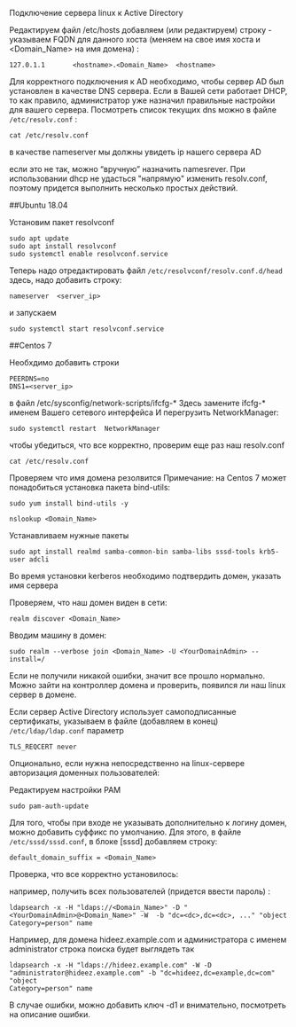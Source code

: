 
Подключение сервера linux к Active Directory

Редактируем файл /etc/hosts добавляем (или редактируем) строку - указываем FQDN для данного хоста (меняем <hostname> на свое имя хоста и <Domain_Name> на имя домена)  :
```shell
127.0.1.1       <hostname>.<Domain_Name>  <hostname>
```
Для корректного подключения к AD необходимо,  чтобы сервер AD был установлен в качестве DNS сервера.
Если в Вашей сети работает DHCP, то как правило, администратор уже назначил
правильные настройки для вашего сервера. 
Посмотреть список текущих dns можно в файле `/etc/resolv.conf` :
```shell
cat /etc/resolv.conf 
```
в качестве nameserver
мы должны увидеть ip нашего сервера AD  

если это не так, можно “вручную” назначить namesrever. 
При использовании dhcp не удасться "напрямую" изменить resolv.conf, поэтому придется выполнить несколько простых действий.

##Ubuntu 18.04

Установим пакет resolvconf
```shell
sudo apt update
sudo apt install resolvconf
sudo systemctl enable resolvconf.service
```
Теперь надо отредактировать файл  `/etc/resolvconf/resolv.conf.d/head`
здесь, надо добавить строку:
```shell
nameserver  <server_ip>
```
и запускаем 
```shell
sudo systemctl start resolvconf.service
```
##Centos 7

Необхдимо добавить строки
```shell
PEERDNS=no
DNS1=<server_ip>
```
в файл /etc/sysconfig/network-scripts/ifcfg-* Здесь  замените ifcfg-* 
именем Вашего сетевого интерфейса
И перегрузить NetworkManager:
```
sudo systemctl restart  NetworkManager
```

чтобы убедиться, что все корректно, проверим еще раз наш resolv.conf
```
cat /etc/resolv.conf
```
Проверяем что имя домена резолвится
Примечание:
на Centos 7 может понадобиться установка пакета bind-utils:
```
sudo yum install bind-utils -y
```

```
nslookup <Domain_Name>
```


Устанавливаем нужные пакеты
```
sudo apt install realmd samba-common-bin samba-libs sssd-tools krb5-user adcli
```
Во время установки kerberos необходимо подтвердить  домен, указать имя сервера     

Проверяем, что наш домен виден в сети:
```
realm discover <Domain_Name>
```
Вводим машину в домен:
```
sudo realm --verbose join <Domain_Name> -U <YourDomainAdmin> --install=/
```
Если не получили никакой ошибки, значит все прошло нормально. Можно зайти на контроллер домена и проверить, появился ли наш linux сервер в домене.

Если сервер Active Directory использует самоподписанные сертификаты,
указываем в файле (добавляем в конец) `/etc/ldap/ldap.conf`  параметр 
```
TLS_REQCERT never
```


Опционально, если нужна непосредственно на linux-сервере авторизация доменных пользователей: 

Редактируем настройки PAM
```
sudo pam-auth-update
```

Для того, чтобы при входе не указывать дополнительно к логину домен, 
можно добавить суффикс по умолчанию. 
Для этого, в файле `/etc/sssd/sssd.conf`, в блоке [sssd] добавляем строку:
```
default_domain_suffix = <Domain_Name>
```

Проверка, что все корректно установилось:

например, получить всех пользователей (придется ввести пароль) :   
```
ldapsearch -x -H "ldaps://<Domain_Name>" -D "<YourDomainAdmin>@<Domain_Name>" -W  -b "dc=<dc>,dc=<dc>, ..." "object
Category=person" name
```
Например, для домена hideez.example.com и администратора с именем administrator строка поиска будет выглядеть так
```
ldapsearch -x -H "ldaps://hideez.example.com" -W -D "administrator@hideez.example.com" -b "dc=hideez,dc=example,dc=com"  "object
Category=person" name
```
В случае ошибки, можно добавить ключ -d1 и внимательно,  посмотреть на описание ошибки.


